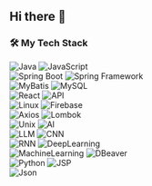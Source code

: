 ## Hi there 👋

<!--
**raisedeveloper/raisedeveloper** is a ✨ _special_ ✨ repository because its `README.md` (this file) appears on your GitHub profile.

Here are some ideas to get you started:

- 🔭 I’m currently working on ...
- 🌱 I’m currently learning ...
- 👯 I’m looking to collaborate on ...
- 🤔 I’m looking for help with ...
- 💬 Ask me about ...
- 📫 How to reach me: ...
- 😄 Pronouns: ...
- ⚡ Fun fact: ...
-->

### 🛠️ My Tech Stack

![Java](https://img.shields.io/badge/Java-007396?style=for-the-badge&logo=java&logoColor=white)
![JavaScript](https://img.shields.io/badge/JavaScript-F7DF1E?style=for-the-badge&logo=javascript&logoColor=black)
<br/>
![Spring Boot](https://img.shields.io/badge/Spring%20Boot-6DB33F?style=for-the-badge&logo=spring-boot&logoColor=white)
![Spring Framework](https://img.shields.io/badge/Spring-6DB33F?style=for-the-badge&logo=spring&logoColor=white)
<br/>
![MyBatis](https://img.shields.io/badge/MyBatis-000000?style=for-the-badge&logo=MyBatis&logoColor=white)
![MySQL](https://img.shields.io/badge/MySQL-4479A1?style=for-the-badge&logo=mysql&logoColor=white)
<br/>
![React](https://img.shields.io/badge/React-61DAFB?style=for-the-badge&logo=react&logoColor=black)
![API](https://img.shields.io/badge/API-007396?style=for-the-badge)
<br/>
![Linux](https://img.shields.io/badge/Linux-FCC624?style=for-the-badge&logo=linux&logoColor=black)
![Firebase](https://img.shields.io/badge/Firebase-FFCA28?style=for-the-badge&logo=firebase&logoColor=black)
<br/>
![Axios](https://img.shields.io/badge/Axios-5A29E4?style=for-the-badge)
![Lombok](https://img.shields.io/badge/Lombok-FF7300?style=for-the-badge)
<br/>
![Unix](https://img.shields.io/badge/Unix-003B57?style=for-the-badge&logo=unix&logoColor=white)
![AI](https://img.shields.io/badge/AI-00A86B?style=for-the-badge)
<br/>
![LLM](https://img.shields.io/badge/LLM-800080?style=for-the-badge)
![CNN](https://img.shields.io/badge/CNN-008080?style=for-the-badge)
<br/>
![RNN](https://img.shields.io/badge/RNN-8B0000?style=for-the-badge)
![DeepLearning](https://img.shields.io/badge/DeepLearning-1E90FF?style=for-the-badge)
<br/>
![MachineLearning](https://img.shields.io/badge/MachineLearning-4682B4?style=for-the-badge)
![DBeaver](https://img.shields.io/badge/DBeaver-372923?style=for-the-badge&logo=dbeaver&logoColor=white)
<br/>
![Python](https://img.shields.io/badge/Python-3776AB?style=for-the-badge&logo=python&logoColor=white)
![JSP](https://img.shields.io/badge/JSP-FF4500?style=for-the-badge)
<br/>
![Json](https://img.shields.io/badge/JSON-000000?style=for-the-badge&logo=json&logoColor=white)
